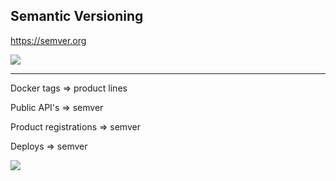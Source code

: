 ## Semantic Versioning

https://semver.org

<img src='semver.jpeg'>

---

Docker tags => product lines

Public API's => semver

Product registrations => semver

Deploys => semver

<img src='tags.png'>
